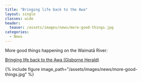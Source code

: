 ```yaml
---
title: "Bringing life back to the Awa"
layout: single
classes: wide
header:
  teaser: /assets/images/news/more-good-things.jpg
categories:
  - News
---
```


More good things happening on the Waimatā River:

[Bringing life back to the Awa (Gisborne Herald)](https://www.gisborneherald.co.nz/local-news/20211207/bringing-life-back-to-the-awa/)

{% include figure image_path="/assets/images/news/more-good-things.jpg" %}